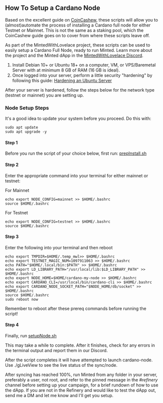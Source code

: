 ## How To Setup a Cardano Node

Based on the excellent guide on [CoinCashew](https://www.coincashew.com/coins/overview-ada/guide-how-to-build-a-haskell-stakepool-node), these scripts will allow you to (almost)automate the process of installing a Cardano full node for either Testnet or Mainnet. This is not the same as a staking pool, which the CoinCashew guide goes on to cover from where these scripts leave off.

As part of the MintedWithLovelace project, these scripts can be used to easily setup a Cardano Full Node, ready to run Minted. Learn more about the project and the Minted dApp in the [MintedWithLovelace Discord](https://discord.gg/2xEVRTSAeQ).

1. Install Debian 10+ or Ubuntu 18+ on a computer, VM, or VPS/Baremetal Server with at minimum 8 GB of RAM (16 GB is ideal).
2. Once logged into your server, perform a little security "hardening" by following this guide: [Hardening an Ubuntu Server](https://www.coincashew.com/coins/overview-ada/guide-how-to-build-a-haskell-stakepool-node/part-i-installation/hardening-an-ubuntu-server)

After your server is hardened, follow the steps below for the network type (testnet or mainnet) you are setting up.

### Node Setup Steps
It's a good idea to update your system before you proceed. Do this with:
```
sudo apt update
sudo apt upgrade -y
```

#### Step 1
Before you run the script of your choice below, first run: [prepInstall.sh](https://github.com/MadeWithLovelace/MintedWithLovelace/raw/main/dapp/resources/helpers/prepSetup.sh)

#### Step 2
Enter the appropriate command into your terminal for either mainnet or testnet:

For Mainnet
```
echo export NODE_CONFIG=mainnet >> $HOME/.bashrc
source $HOME/.bashrc

```

For Testnet
```
echo export NODE_CONFIG=testnet >> $HOME/.bashrc
source $HOME/.bashrc

```

#### Step 3
Enter the following into your terminal and then reboot

```
echo export TMPDIR=$HOME/.temp_mwl>> $HOME/.bashrc
echo export TESTNET_MAGIC_NUM=1097911063 >> $HOME/.bashrc
echo PATH="$HOME/.local/bin:$PATH" >> $HOME/.bashrc
echo export LD_LIBRARY_PATH="/usr/local/lib:$LD_LIBRARY_PATH" >> $HOME/.bashrc
echo export NODE_HOME=$HOME/cardano-my-node >> $HOME/.bashrc
echo export CARDANO_CLI=/usr/local/bin/cardano-cli >> $HOME/.bashrc
echo export CARDANO_NODE_SOCKET_PATH="$NODE_HOME/db/socket" >> $HOME/.bashrc
source $HOME/.bashrc
sudo reboot now

```
Remember to reboot after these prereq commands before running the script!

#### Step 4
Finally, run [setupNode.sh](https://github.com/MadeWithLovelace/MintedWithLovelace/raw/main/dapp/resources/helpers/setupNode.sh)

This may take a while to complete. After it finishes, check for any errors in the terminal output and report them in our Discord.


After the script completes it will have attempted to launch cardano-node. Use ./gLiveView to see the live status of the sync/node.

After syncing has reached 100%, run Minted from any folder in your server, preferably a user, not root, and refer to the pinned message in the #_refinery_ channel before setting up your campaign, for a brief rundown of how to use the dApp. If you are not in the Refinery and would like to test the dApp out, send me a DM and let me know and I'll get you setup.
